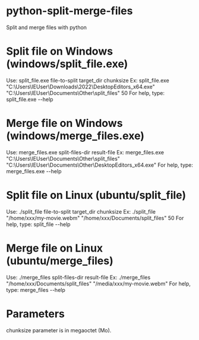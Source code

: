 # python-split-merge-files
Split and merge files with python

#  Split file on Windows (windows/split_file.exe)
Use: split_file.exe file-to-split target_dir chunksize
Ex: split_file.exe "C:\Users\IEUser\Downloads\2022\DesktopEditors_x64.exe" "C:\Users\IEUser\Documents\Other\split_files" 50
For help, type: split_file.exe --help
#  Merge file on Windows (windows/merge_files.exe)
Use: merge_files.exe split-files-dir result-file
Ex: merge_files.exe "C:\Users\IEUser\Documents\Other\split_files" "C:\Users\IEUser\Documents\Other\DesktopEditors_x64.exe"
For help, type: merge_files.exe --help

#  Split file on Linux (ubuntu/split_file)
Use: ./split_file file-to-split target_dir chunksize
Ex: ./split_file "/home/xxx/my-movie.webm" "/home/xxx/Documents/split_files" 50
For help, type: split_file --help
#  Merge file on Linux (ubuntu/merge_files)
Use: ./merge_files split-files-dir result-file
Ex: ./merge_files "/home/xxx/Documents/split_files" "/media/xxx/my-movie.webm"
For help, type: merge_files --help

# Parameters
chunksize parameter is in megaoctet (Mo).
